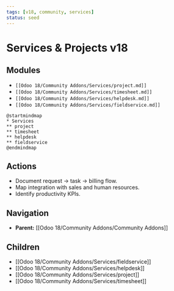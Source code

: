 ```yaml
---
tags: [v18, community, services]
status: seed
---
```

# Services & Projects v18

## Modules
- `[[Odoo 18/Community Addons/Services/project.md]]`
- `[[Odoo 18/Community Addons/Services/timesheet.md]]`
- `[[Odoo 18/Community Addons/Services/helpdesk.md]]`
- `[[Odoo 18/Community Addons/Services/fieldservice.md]]`

```plantuml
@startmindmap
* Services
** project
** timesheet
** helpdesk
** fieldservice
@endmindmap
```

## Actions
- Document request -> task -> billing flow.
- Map integration with sales and human resources.
- Identify productivity KPIs.







## Navigation
- **Parent:** [[Odoo 18/Community Addons/Community Addons]]
## Children
- [[Odoo 18/Community Addons/Services/fieldservice]]
- [[Odoo 18/Community Addons/Services/helpdesk]]
- [[Odoo 18/Community Addons/Services/project]]
- [[Odoo 18/Community Addons/Services/timesheet]]

